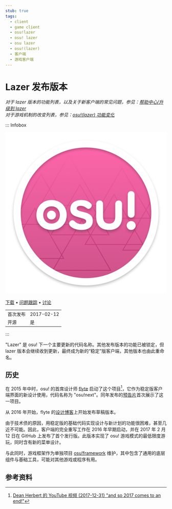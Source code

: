 ```yaml
---
stub: true
tags:
  - client
  - game client
  - osu!lazer
  - osu! lazer
  - osu lazer
  - osu!(lazer)
  - 客户端
  - 游戏客户端
---
```


# Lazer 发布版本

*对于 lazer 版本的功能列表，以及关于新客户端的常见问题，参见：[帮助中心/升级到 lazer](/wiki/Help_centre/Upgrading_to_lazer)*\
*对于游戏机制的改变列表，参见：[osu!(lazer) 功能变化](/wiki/Client/Release_stream/Lazer/Gameplay_differences_in_osu!(lazer))*

::: Infobox

![](img/lazer.png "osu!(lazer) 客户端的标志，仿照了 osu! 粉饼的样式")

[下载](https://osu.ppy.sh/home/download) • [问题跟踪](https://github.com/ppy/osu/issues) • [讨论](https://github.com/ppy/osu/discussions)

|  |  |
| :-- | :-- |
| 首次发布 | 2017-02-12 |
| 开源 | 是 |

:::

"Lazer" 是 osu! 下一个主要更新的代码名称。其他发布版本的功能已被锁定，但 lazer 版本会继续收到更新，最终成为新的“稳定”版客户端，其他版本也由此重命名。

## 历史

在 2015 年中时，osu! 的首席设计师 [flyte](https://osu.ppy.sh/users/3103765) 启动了这个项目[^peppy-2017]，它作为稳定版客户端界面的新设计使用，代码名称为 "osu!next"。同年发布的[预告片](https://www.youtube.com/watch?v=lrWyqpNUwBo)首次展示了这一项目。

从 2016 年开始，flyte 的[设计博客](https://osunext.tumblr.com/)上开始发布草稿版本。

由于技术债的原因，用稳定版的基础代码实现设计与新计划的功能很困难，甚至几近不可能。因此，客户端的完全重写工作在 2016 年早期启动，并在 2017 年 2 月 12 日在 GitHub 上发布了首个发行版。此版本实现了 osu! 游戏模式的最低限度游玩，同时含有新的菜单设计。

与此同时，游戏框架作为单独项目 [osu!framework](https://github.com/ppy/osu-framework) 维护，其中包含了通用的底层组件与基础工具，可能对其他游戏或程序有用。

## 参考资料

[^peppy-2017]: [Dean Herbert 的 YouTube 视频 (2017-12-31) "and so 2017 comes to an end!"](https://www.youtube.com/watch?v=5x7VnC1R0Do)
